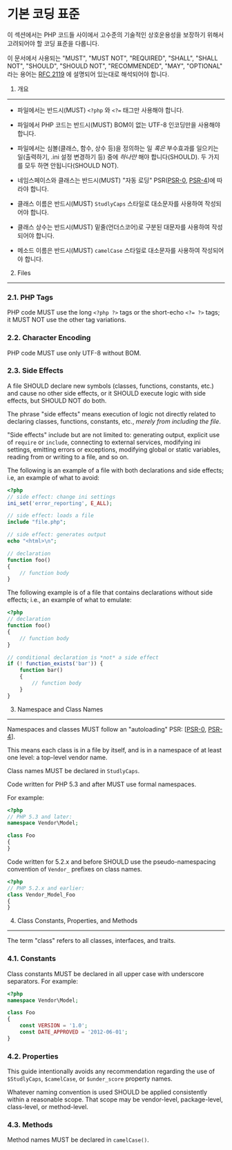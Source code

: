 기본 코딩 표준
=====================

이 섹션에서는 PHP 코드들 사이에서 고수준의 기술적인 상호운용성을 보장하기
위해서 고려되어야 할 코딩 표준을 다룹니다.

이 문서에서 사용되는 "MUST", "MUST NOT", "REQUIRED", "SHALL", "SHALL NOT", "SHOULD",
"SHOULD NOT", "RECOMMENDED", "MAY", "OPTIONAL" 라는 용어는 
[RFC 2119](http://tools.ietf.org/html/rfc2119) 에 설명되어 있는대로 해석되어야 합니다.


1. 개요
-----------

- 파일에서는 반드시(MUST) `<?php` 와 `<?=` 태그만 사용해야 합니다.

- 파일에서 PHP 코드는 반드시(MUST) BOM이 없는 UTF-8 인코딩만을 사용해야 합니다.

- 파일에서는 심볼(클래스, 함수, 상수 등)을 정의하는 일
  *혹은* 부수효과를 일으키는 일(출력하기, .ini 설정 변경하기 등) 중에 *하나만* 해야 
  합니다(SHOULD). 두 가지를 모두 하면 안됩니다(SHOULD NOT).

- 네임스페이스와 클래스는 반드시(MUST) "자동 로딩" PSR([PSR-0], [PSR-4])에 따라야 합니다.

- 클래스 이름은 반드시(MUST) `StudlyCaps` 스타일로 대소문자를 사용하여 작성되어야 합니다.

- 클래스 상수는 반드시(MUST) 밑줄(언더스코어)로 구분된 대문자를 사용하여 작성되어야 합니다.

- 메소드 이름은 반드시(MUST) `camelCase` 스타일로 대소문자를 사용하여 작성되어야 합니다.


2. Files
--------

### 2.1. PHP Tags

PHP code MUST use the long `<?php ?>` tags or the short-echo `<?= ?>` tags; it
MUST NOT use the other tag variations.

### 2.2. Character Encoding

PHP code MUST use only UTF-8 without BOM.

### 2.3. Side Effects

A file SHOULD declare new symbols (classes, functions, constants,
etc.) and cause no other side effects, or it SHOULD execute logic with side
effects, but SHOULD NOT do both.

The phrase "side effects" means execution of logic not directly related to
declaring classes, functions, constants, etc., *merely from including the
file*.

"Side effects" include but are not limited to: generating output, explicit
use of `require` or `include`, connecting to external services, modifying ini
settings, emitting errors or exceptions, modifying global or static variables,
reading from or writing to a file, and so on.

The following is an example of a file with both declarations and side effects;
i.e, an example of what to avoid:

```php
<?php
// side effect: change ini settings
ini_set('error_reporting', E_ALL);

// side effect: loads a file
include "file.php";

// side effect: generates output
echo "<html>\n";

// declaration
function foo()
{
    // function body
}
```

The following example is of a file that contains declarations without side
effects; i.e., an example of what to emulate:

```php
<?php
// declaration
function foo()
{
    // function body
}

// conditional declaration is *not* a side effect
if (! function_exists('bar')) {
    function bar()
    {
        // function body
    }
}
```


3. Namespace and Class Names
----------------------------

Namespaces and classes MUST follow an "autoloading" PSR: [[PSR-0], [PSR-4]].

This means each class is in a file by itself, and is in a namespace of at
least one level: a top-level vendor name.

Class names MUST be declared in `StudlyCaps`.

Code written for PHP 5.3 and after MUST use formal namespaces.

For example:

```php
<?php
// PHP 5.3 and later:
namespace Vendor\Model;

class Foo
{
}
```

Code written for 5.2.x and before SHOULD use the pseudo-namespacing convention
of `Vendor_` prefixes on class names.

```php
<?php
// PHP 5.2.x and earlier:
class Vendor_Model_Foo
{
}
```

4. Class Constants, Properties, and Methods
-------------------------------------------

The term "class" refers to all classes, interfaces, and traits.

### 4.1. Constants

Class constants MUST be declared in all upper case with underscore separators.
For example:

```php
<?php
namespace Vendor\Model;

class Foo
{
    const VERSION = '1.0';
    const DATE_APPROVED = '2012-06-01';
}
```

### 4.2. Properties

This guide intentionally avoids any recommendation regarding the use of
`$StudlyCaps`, `$camelCase`, or `$under_score` property names.

Whatever naming convention is used SHOULD be applied consistently within a
reasonable scope. That scope may be vendor-level, package-level, class-level,
or method-level.

### 4.3. Methods

Method names MUST be declared in `camelCase()`.

[PSR-0]: https://github.com/php-fig/fig-standards/blob/master/accepted/PSR-0.md
[PSR-4]: https://github.com/ModernPUG/php-the-right-way/blob/gh-pages/more/Psr-4-Autoloader.md
